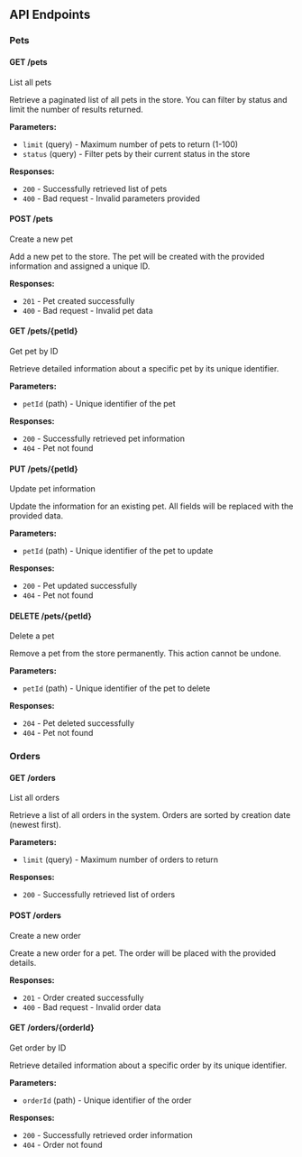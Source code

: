 ## API Endpoints

### Pets

#### GET /pets

List all pets

Retrieve a paginated list of all pets in the store. You can filter by status and limit the number of results returned.

**Parameters:**
- `limit` (query) - Maximum number of pets to return (1-100)
- `status` (query) - Filter pets by their current status in the store

**Responses:**
- `200` - Successfully retrieved list of pets
- `400` - Bad request - Invalid parameters provided

#### POST /pets

Create a new pet

Add a new pet to the store. The pet will be created with the provided information and assigned a unique ID.

**Responses:**
- `201` - Pet created successfully
- `400` - Bad request - Invalid pet data

#### GET /pets/{petId}

Get pet by ID

Retrieve detailed information about a specific pet by its unique identifier.

**Parameters:**
- `petId` (path) - Unique identifier of the pet

**Responses:**
- `200` - Successfully retrieved pet information
- `404` - Pet not found

#### PUT /pets/{petId}

Update pet information

Update the information for an existing pet. All fields will be replaced with the provided data.

**Parameters:**
- `petId` (path) - Unique identifier of the pet to update

**Responses:**
- `200` - Pet updated successfully
- `404` - Pet not found

#### DELETE /pets/{petId}

Delete a pet

Remove a pet from the store permanently. This action cannot be undone.

**Parameters:**
- `petId` (path) - Unique identifier of the pet to delete

**Responses:**
- `204` - Pet deleted successfully
- `404` - Pet not found

### Orders

#### GET /orders

List all orders

Retrieve a list of all orders in the system. Orders are sorted by creation date (newest first).

**Parameters:**
- `limit` (query) - Maximum number of orders to return

**Responses:**
- `200` - Successfully retrieved list of orders

#### POST /orders

Create a new order

Create a new order for a pet. The order will be placed with the provided details.

**Responses:**
- `201` - Order created successfully
- `400` - Bad request - Invalid order data

#### GET /orders/{orderId}

Get order by ID

Retrieve detailed information about a specific order by its unique identifier.

**Parameters:**
- `orderId` (path) - Unique identifier of the order

**Responses:**
- `200` - Successfully retrieved order information
- `404` - Order not found

